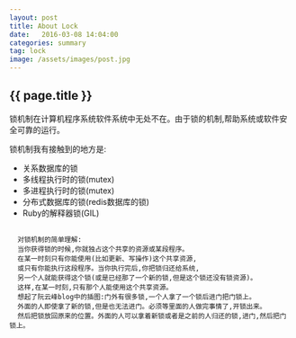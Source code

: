 ```yaml
---
layout: post
title: About Lock
date:   2016-03-08 14:04:00
categories: summary
tag: lock
image: /assets/images/post.jpg
---
```

<h2>{{ page.title }}</h2>

<p>
  锁机制在计算机程序系统软件系统中无处不在。由于锁的机制,帮助系统或软件安全可靠的运行。
</p>

  锁机制我有接触到的地方是:
  - 关系数据库的锁
  - 多线程执行时的锁(mutex)
  - 多进程执行时的锁(mutex)
  - 分布式数据库的锁(redis数据库的锁)
  - Ruby的解释器锁(GIL)


```

  对锁机制的简单理解:
  当你获得锁的时候,你就独占这个共享的资源或某段程序。
  在某一时刻只有你能使用(比如更新、写操作)这个共享资源,
  或只有你能执行这段程序。当你执行完后,你把锁归还给系统,
  另一个人就能获得这个锁(或是已经那了一个新的锁,但是这个锁还没有锁资源)。
  这样,在某一时刻,只有那个人能使用这个共享资源。
  想起了阮云峰blog中的插图:门外有很多锁,一个人拿了一个锁后进门把门锁上。
  外面的人即使拿了新的锁,但是也无法进门。必须等里面的人做完事情了,开锁出来。
  然后把锁放回原来的位置。外面的人可以拿着新锁或者是之前的人归还的锁,进门,然后把门锁上。

```
